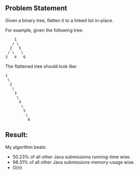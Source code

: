## Problem Statement

Given a binary tree, flatten it to a linked list in-place.

For example, given the following tree:
```
    1
   / \
  2   5
 / \   \
3   4   6
```
The flattened tree should look like:
```
1
 \
  2
   \
    3
     \
      4
       \
        5
         \
          6
```

## Result:
My algorithm beats:
* 50.23% of all other Java submissions running-time wise.
* 98.31% of all other Java submissions memory-usage wise.
* O(n)
